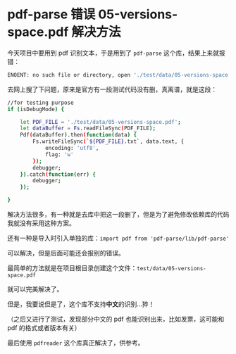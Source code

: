 # pdf-parse 错误 05-versions-space.pdf 解决方法

今天项目中要用到 pdf 识别文本，于是用到了 `pdf-parse` 这个库，结果上来就报错：

```bash
ENOENT: no such file or directory, open './test/data/05-versions-space.pdf'
```

去网上搜了下问题，原来是官方有一段测试代码没有删，真离谱，就是这段：

```bash
//for testing purpose
if (isDebugMode) {

    let PDF_FILE = './test/data/05-versions-space.pdf';
    let dataBuffer = Fs.readFileSync(PDF_FILE);
    Pdf(dataBuffer).then(function(data) {
        Fs.writeFileSync(`${PDF_FILE}.txt`, data.text, {
            encoding: 'utf8',
            flag: 'w'
        });
        debugger;
    }).catch(function(err) {
        debugger;
    });

}
```

解决方法很多，有一种就是去库中把这一段删了，但是为了避免修改依赖库的代码我就没有采用这种方案。

还有一种是导入时引入单独的库：`import pdf from 'pdf-parse/lib/pdf-parse'`

可以解决，但是后面可能还会报别的错误。

最简单的方法就是在项目根目录创建这个文件：`test/data/05-versions-space.pdf`

就可以完美解决了。

但是，我要说但是了，这个库不支持**中文**的识别...猝！

（之后又进行了测试，发现部分中文的 pdf 也能识别出来，比如发票，这可能和 pdf 的格式或者版本有关）

最后使用 `pdfreader` 这个库真正解决了，供参考。
